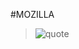 #MOZILLA 

> ![quote](https://github.com/mozilla/diversity/blob/master/Screenshot_2020-05-14%20Open%20source%20is%20only%20ajar%20without%20inclusion%20%E2%80%93%20Internet%20Citizen.png)
